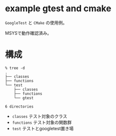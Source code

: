 # example gtest and cmake

`GoogleTest` と `CMake` の使用例。

MSYSで動作確認済み。

# 構成

    % tree -d
    .
    ├── classes
    ├── functions
    └── test
        ├── classes
        ├── functions
        └── gtest

    6 directories

* `classes` テスト対象のクラス
* `functions` テスト対象の関数群
* `test` テストとgoogletest置き場
